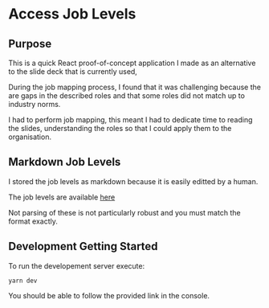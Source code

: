 # Access Job Levels

## Purpose 
This is a quick React proof-of-concept application I made as an alternative to the slide deck that is currently used, 

During the job mapping process, I found that it was challenging because the are gaps in the described roles and that some roles did not match up to industry norms. 

I had to perform job mapping, this meant I had to dedicate time to reading the slides, understanding the roles so that I could apply them to the organisation. 

## Markdown Job Levels

I stored the job levels as markdown because it is easily editted by a human. 

The job levels are available [here](/public/roles)

Not parsing of these is not particularly robust and you must match the format exactly. 

## Development Getting Started
To run the developement server execute:

```
yarn dev
```

You should be able to follow the provided link in the console.
